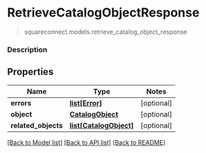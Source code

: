 # RetrieveCatalogObjectResponse
> squareconnect.models.retrieve_catalog_object_response

### Description



## Properties
Name | Type | Notes
------------ | ------------- | -------------
**errors** | [**list[Error]**](Error.md) | [optional] 
**object** | [**CatalogObject**](CatalogObject.md) | [optional] 
**related_objects** | [**list[CatalogObject]**](CatalogObject.md) | [optional] 

[[Back to Model list]](../README.md#documentation-for-models) [[Back to API list]](../README.md#documentation-for-api-endpoints) [[Back to README]](../README.md)


